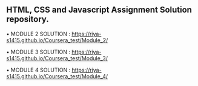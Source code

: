## HTML, CSS and Javascript Assignment Solution repository.

•	MODULE 2 SOLUTION : https://riya-s1415.github.io/Coursera_test/Module_2/

•	MODULE 3 SOLUTION : https://riya-s1415.github.io/Coursera_test/Module_3/

• MODULE 4 SOLUTION : https://riya-s1415.github.io/Coursera_test/Module_4/
